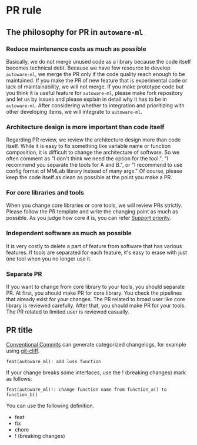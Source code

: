 # PR rule
## The philosophy for PR in `autoware-ml`
### Reduce maintenance costs as much as possible

Basically, we do not merge unused code as a library because the code itself becomes technical debt.
Because we have few resource to develop `autoware-ml`, we merge the PR only if the code quality reach enough to be maintained.
If you make the PR of new feature that is experimental code or lack of maintainability, we will not merge.
If you make prototype code but you think it is useful feature for `autoware-ml`, please make fork repository and let us by issues and please explain in detail why it has to be in `autoware-ml`.
After considering whether to integration and prioritizing with other developing items, we will integrate to `autoware-ml`.

### Architecture design is more important than code itself

Regarding PR review, we review the architecture design more than code itself.
While it is easy to fix something like variable name or function composition, it is difficult to change the architecture of software.
So we often comment as "I don't think we need the option for the tool.", "I recommend you separate the tools for A and B.", or "I recommend to use config format of MMLab library instead of many args."
Of course, please keep the code itself as clean as possible at the point you make a PR.

### For core libraries and tools

When you change core libraries or core tools, we will review PRs strictly.
Please follow the PR template and write the changing point as much as possible.
As you judge how core it is, you can refer [Support priority](https://github.com/tier4/autoware-ml/blob/main/docs/design/autoware_ml_design.md#support-priority).

### Independent software as much as possible

It is very costly to delete a part of feature from software that has various features.
If tools are separated for each feature, it's easy to erase with just one tool when you no longer use it.

### Separate PR

If you want to change from core library to your tools, you should separate PR.
At first, you should make PR for core library.
You check the pipelines that already exist for your changes.
The PR related to broad user like core library is reviewed carefully.
After that, you should make PR for your tools.
The PR related to limited user is reviewed casually.

## PR title

[Conventional Commits](https://www.conventionalcommits.org/en/v1.0.0/) can generate categorized changelogs, for example using [git-cliff](https://github.com/orhun/git-cliff).

```
feat(autoware_ml): add loss function
```

If your change breaks some interfaces, use the ! (breaking changes) mark as follows:

```
feat(autoware_ml)!: change function name from function_a() to function_b()
```

You can use the following definition.

- feat
- fix
- chore
- ! (breaking changes)
